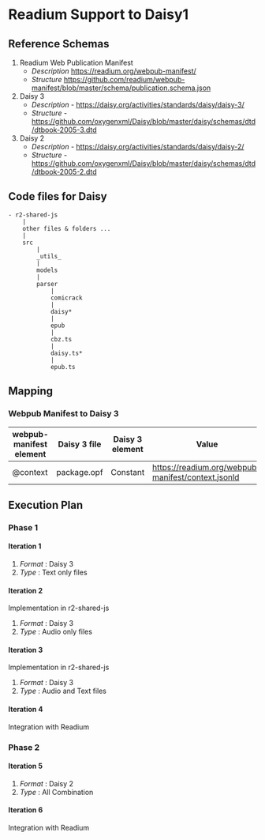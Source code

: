 # Readium Support to Daisy1
## Reference Schemas
1. Readium Web Publication Manifest 
    * _Description_ https://readium.org/webpub-manifest/
    * _Structure_ https://github.com/readium/webpub-manifest/blob/master/schema/publication.schema.json
1. Daisy 3
    * _Description_ - https://daisy.org/activities/standards/daisy/daisy-3/
    * _Structure_ - https://github.com/oxygenxml/Daisy/blob/master/daisy/schemas/dtd/dtbook-2005-3.dtd
1. Daisy 2
    * _Description_ - https://daisy.org/activities/standards/daisy/daisy-2/
    * _Structure_ - https://github.com/oxygenxml/Daisy/blob/master/daisy/schemas/dtd/dtbook-2005-2.dtd

## Code files for Daisy
```
- r2-shared-js
    |
    other files & folders ...
    |
    src
        |
        _utils_
        |
        models
        |
        parser
            |
            comicrack
            |
            daisy*
            |
            epub
            |
            cbz.ts
            |
            daisy.ts*
            |
            epub.ts
```
## Mapping
### Webpub Manifest to Daisy 3
| webpub-manifest element | Daisy 3 file | Daisy 3 element | Value |
| --- | --- | --- | --- |
| @context | package.opf | Constant | https://readium.org/webpub-manifest/context.jsonld |

## Execution Plan
### Phase 1
#### Iteration 1 
1. *Format* : Daisy 3
1. *Type* : Text only files

#### Iteration 2 
Implementation in r2-shared-js
1. *Format* : Daisy 3
1. *Type* : Audio only files

#### Iteration 3 
Implementation in r2-shared-js
1. *Format* : Daisy 3
1. *Type* : Audio and Text files

#### Iteration 4
Integration with Readium

### Phase 2
#### Iteration 5
1. *Format* : Daisy 2
1. *Type* : All Combination

#### Iteration 6
Integration with Readium